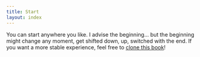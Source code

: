 ```yaml
---
title: Start
layout: index
---
```


You can start anywhere you like. I advise the beginning... but the beginning might
change any moment, get shifted down, up, switched with the end. If you want a more
stable experience, feel free to [clone this book](https://github.com/passcod/The-Sun-is-Beautiful)!
